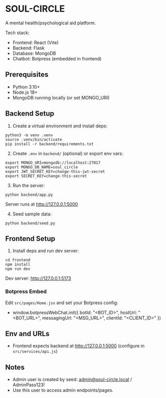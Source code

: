 # SOUL-CIRCLE

A mental health/psychological aid platform.

Tech stack:
- Frontend: React (Vite)
- Backend: Flask
- Database: MongoDB
- Chatbot: Botpress (embedded in frontend)

## Prerequisites
- Python 3.10+
- Node.js 18+
- MongoDB running locally (or set MONGO_URI)

## Backend Setup

1. Create a virtual environment and install deps:
```
python3 -m venv .venv
source .venv/bin/activate
pip install -r backend/requirements.txt
```

2. Create `.env` in `backend/` (optional) or export env vars:
```
export MONGO_URI=mongodb://localhost:27017
export MONGO_DB_NAME=soul_circle
export JWT_SECRET_KEY=change-this-jwt-secret
export SECRET_KEY=change-this-secret
```

3. Run the server:
```
python backend/app.py
```
Server runs at http://127.0.0.1:5000

4. Seed sample data:
```
python backend/seed.py
```

## Frontend Setup

1. Install deps and run dev server:
```
cd frontend
npm install
npm run dev
```

Dev server: http://127.0.0.1:5173

### Botpress Embed
Edit `src/pages/Home.jsx` and set your Botpress config:
- window.botpressWebChat.init({ botId: "<BOT_ID>", hostUrl: "<BOT_URL>", messagingUrl: "<MSG_URL>", clientId: "<CLIENT_ID>" })

## Env and URLs
- Frontend expects backend at http://127.0.0.1:5000 (configure in `src/services/api.js`)

## Notes
- Admin user is created by seed: admin@soul-circle.local / AdminPass123!
- Use this user to access admin endpoints/pages.
